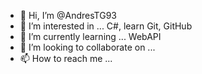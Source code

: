 - 👋 Hi, I’m @AndresTG93
- 👀 I’m interested in ... C#, learn Git, GitHub
- 🌱 I’m currently learning ... WebAPI
- 💞️ I’m looking to collaborate on ...
- 📫 How to reach me ...

<!---
AndresTG93/AndresTG93 is a ✨ special ✨ repository because its `README.md` (this file) appears on your GitHub profile.
You can click the Preview link to take a look at your changes.
--->
